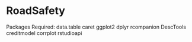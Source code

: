 # RoadSafety

Packages Required:
  data.table
  caret
  ggplot2
  dplyr
  rcompanion
  DescTools
  creditmodel
  corrplot
  rstudioapi

